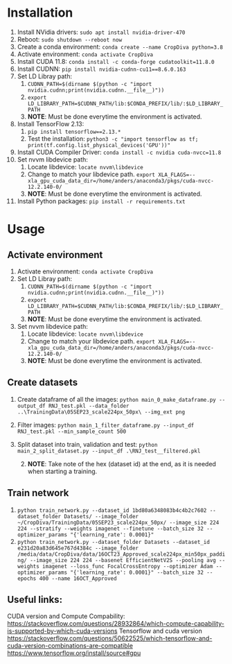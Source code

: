 # Installation
1. Install NVidia drivers: `sudo apt install nvidia-driver-470`
2. Reboot: `sudo shutdown --reboot now`
3. Create a conda environment: `conda create --name CropDiva python=3.8`
4. Activate environment: `conda activate CropDiva`
5. Install CUDA 11.8: `conda install -c conda-forge cudatoolkit=11.8.0`
6. Install CUDNN: `pip install nvidia-cudnn-cu11==8.6.0.163`
7. Set LD Libray path:
      1. `CUDNN_PATH=$(dirname $(python -c "import nvidia.cudnn;print(nvidia.cudnn.__file__)"))`
      2. `export LD_LIBRARY_PATH=$CUDNN_PATH/lib:$CONDA_PREFIX/lib/:$LD_LIBRARY_PATH`
      3. **NOTE**: Must be done everytime the environment is activated.
10. Install TensorFlow 2.13:
      1. `pip install tensorflow==2.13.*`
      2. Test the installation: `python3 -c "import tensorflow as tf; print(tf.config.list_physical_devices('GPU'))"`
11. Install CUDA Compiler Driver: `conda install -c nvidia cuda-nvcc=11.8`
12. Set nvvm libdevice path:
      1. Locate libdevice: `locate nvvm\libdevice`
      2. Change to match your libdevice path. `export XLA_FLAGS=--xla_gpu_cuda_data_dir=/home/anders/anaconda3/pkgs/cuda-nvcc-12.2.140-0/`
      3. **NOTE**: Must be done everytime the environment is activated.
16. Install Python packages: `pip install -r requirements.txt`


# Usage
## Activate environment
1. Activate environment: `conda activate CropDiva`
2. Set LD Libray path:
      1. `CUDNN_PATH=$(dirname $(python -c "import nvidia.cudnn;print(nvidia.cudnn.__file__)"))`
      2. `export LD_LIBRARY_PATH=$CUDNN_PATH/lib:$CONDA_PREFIX/lib/:$LD_LIBRARY_PATH`
      3. **NOTE**: Must be done everytime the environment is activated.
4. Set nvvm libdevice path:
      1. Locate libdevice: `locate nvvm\libdevice`
      2. Change to match your libdevice path. `export XLA_FLAGS=--xla_gpu_cuda_data_dir=/home/anders/anaconda3/pkgs/cuda-nvcc-12.2.140-0/`
      3. **NOTE**: Must be done everytime the environment is activated.

## Create datasets
1. Create dataframe of all the images: `python main_0_make_dataframe.py --output_df RNJ_test.pkl --data_folder ..\TrainingData\05SEP23_scale224px_50px\ --img_ext png`
1. Filter images: `python main_1_filter_dataframe.py --input_df RNJ_test.pkl --min_sample_count 500`
1. Split dataset into train, validation and test: `python main_2_split_dataset.py --input_df .\RNJ_test__filtered.pkl`
      
      2. **NOTE**: Take note of the hex (dataset id) at the end, as it is needed when starting a training.

## Train network
1. `python train_network.py --dataset_id 1bd80a6348083b4c4b2c7602 --dataset_folder Datasets/ --image_folder ~/CropDiva/TrainingData/05SEP23_scale224px_50px/ --image_size 224 224 --stratify --weights imagenet --finetune --batch_size 32 --optimizer_params "{'learning_rate': 0.0001}"`
2. `python train_network.py --dataset_folder Datasets --dataset_id e231d20a83d645e767d4384c --image_folder /media/data/CropDiva/data/16OCT23_Approved_scale224px_min50px_padding/ --image_size 224 224 --basenet EfficientNetV2S --pooling avg --weights imagenet --loss_func FocalCrossEntropy --optimizer Adam --optimizer_params "{'learning_rate': 0.0001}" --batch_size 32 --epochs 400 --name 16OCT_Approved`


## Useful links:
CUDA version and Compute Compability:
<https://stackoverflow.com/questions/28932864/which-compute-capability-is-supported-by-which-cuda-versions>
Tensorflow and cuda version
<https://stackoverflow.com/questions/50622525/which-tensorflow-and-cuda-version-combinations-are-compatible>
<https://www.tensorflow.org/install/source#gpu>
